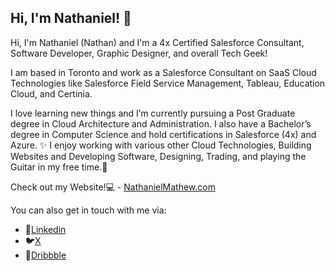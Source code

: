 ## Hi, I'm Nathaniel! 👋

Hi, I'm Nathaniel (Nathan) and I'm a 4x Certified Salesforce Consultant, Software Developer, Graphic Designer, and overall Tech Geek! 

I am based in Toronto and work as a Salesforce Consultant on SaaS Cloud Technologies like Salesforce Field Service Management, Tableau, Education Cloud, and Certinia.

I love learning new things and I’m currently pursuing a Post Graduate degree in Cloud Architecture and Administration. I also have a Bachelor’s degree in Computer Science and hold certifications in Salesforce (4x) and Azure. ✨ I enjoy working with various other Cloud Technologies, Building Websites and Developing Software, Designing, Trading, and playing the Guitar in my free time.🎸 

Check out my Website!💻 - [NathanielMathew.com](https://nathanielmathew.com) 

You can also get in touch with me via:
- 💼[Linkedin](https://www.linkedin.com/in/nathanielmathew/)
- 🐦[X](https://twitter.com/nathanxmathew)
- 🎨[Dribbble](https://dribbble.com/nathanielmathew)
